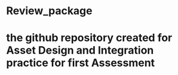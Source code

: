 # Review_package
# the github repository created for Asset Design and Integration practice for first Assessment
